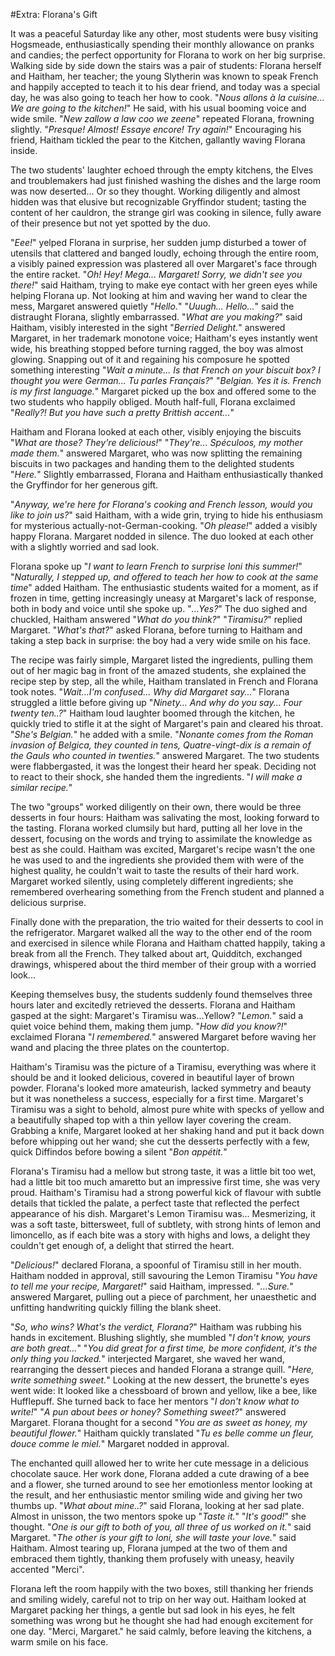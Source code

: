 #Extra: Florana's Gift

It was a peaceful Saturday like any other, most students were busy visiting Hogsmeade, enthusiastically spending their monthly allowance on pranks and candies; the perfect opportunity for Florana to work on her big surprise.
Walking side by side down the stairs was a pair of students: Florana herself and Haitham, her teacher; the young Slytherin was known to speak French and happily accepted to teach it to his dear friend, and today was a special day, he was also going to teach her how to cook.
"*Nous allons à la cuisine... We are going to the kitchen!*" He said, with his usual booming voice and wide smile.
"*New zallow a law coo we zeene*" repeated Florana, frowning slightly.
"*Presque! Almost! Essaye encore! Try again!*" Encouraging his friend, Haitham tickled the pear to the Kitchen, gallantly waving Florana inside.

The two students' laughter echoed through the empty kitchens, the Elves and troublemakers had just finished washing the dishes and the large room was now deserted... Or so they thought. Working diligently and almost hidden was that elusive but recognizable Gryffindor student; tasting the content of her cauldron, the strange girl was cooking in silence, fully aware of their presence but not yet spotted by the duo.

"*Eee!*" yelped Florana in surprise, her sudden jump disturbed a tower of utensils that clattered and banged loudly, echoing through the entire room, a visibly pained expression was plastered all over Margaret's face through the entire racket.
"*Oh! Hey! Mega... Margaret! Sorry, we didn't see you there!*" said Haitham, trying to make eye contact with her green eyes while helping Florana up.
Not looking at him and waving her wand to clear the mess, Margaret answered quietly "*Hello.*"
"*Uuugh... Hello...*" said the distraught Florana, slightly embarrassed.
"*What are you making?*" said Haitham, visibly interested in the sight "*Berried Delight.*" answered Margaret, in her trademark monotone voice; Haitham's eyes instantly went wide, his breathing stopped before turning ragged, the boy was almost glowing.
Snapping out of it and regaining his composure he spotted something interesting "*Wait a minute... Is that French on your biscuit box? I thought you were German... Tu parles Français?*"
"*Belgian. Yes it is. French is my first language.*" Margaret picked up the box and offered some to the two students who happily obliged.
Mouth half-full, Florana exclaimed "*Really?! But you have such a pretty Brittish accent...*"

Haitham and Florana looked at each other, visibly enjoying the biscuits "*What are those? They're delicious!*"
"*They're... Spéculoos, my mother made them.*" answered Margaret, who was now splitting the remaining biscuits in two packages and handing them to the delighted students "*Here.*"
Slightly embarrassed, Florana and Haitham enthusiastically thanked the Gryffindor for her generous gift.

"*Anyway, we're here for Florana's cooking and French lesson, would you like to join us?*" said Haitham, with a wide grin, trying to hide his enthusiasm for mysterious actually-not-German-cooking. "*Oh please!*" added a visibly happy Florana.
Margaret nodded in silence. 
The duo looked at each other with a slightly worried and sad look.

Florana spoke up "*I want to learn French to surprise Ioni this summer!*" "*Naturally, I stepped up, and offered to teach her how to cook at the same time*" added Haitham.
The enthusiastic students waited for a moment, as if frozen in time, getting increasingly uneasy at Margaret's lack of response, both in body and voice until she spoke up. "*...Yes?*" 
The duo sighed and chuckled, Haitham answered "*What do you think?*"
"*Tiramisu?*" replied Margaret.
"*What's that?*" asked Florana, before turning to Haitham and taking a step back in surprise: the boy had a very wide smile on his face.

The recipe was fairly simple, Margaret listed the ingredients, pulling them out of her magic bag in front of the amazed students, she explained the recipe step by step, all the while, Haitham translated in French and Florana took notes.
"*Wait...I'm confused... Why did Margaret say...*" Florana struggled a little before giving up "*Ninety... And why do you say... Four twenty ten..?*"
Haitham loud laughter boomed through the kitchen, he quickly tried to stifle it at the sight of Margaret's pain and cleared his throat. "*She's Belgian.*" he added with a smile.
"*Nonante comes from the Roman invasion of Belgica, they counted in tens, Quatre-vingt-dix is a remain of the Gauls who counted in twenties.*" answered Margaret. The two students were flabbergasted, it was the longest their heard her speak.
Deciding not to react to their shock, she handed them the ingredients. "*I will make a similar recipe.*"

The two "groups" worked diligently on their own, there would be three desserts in four hours: Haitham was salivating the most, looking forward to the tasting.
Florana worked clumsily but hard, putting all her love in the dessert, focusing on the words and trying to assimilate the knowledge as best as she could.
Haitham was excited, Margaret's recipe wasn't the one he was used to and the ingredients she provided them with were of the highest quality, he couldn't wait to taste the results of their hard work.
Margaret worked silently, using completely different ingredients; she remembered overhearing something from the French student and planned a delicious surprise.

Finally done with the preparation, the trio waited for their desserts to cool in the refrigerator. 
Margaret walked all the way to the other end of the room and exercised in silence while Florana and Haitham chatted happily, taking a break from all the French. They talked about art, Quidditch, exchanged drawings, whispered about the third member of their group with a worried look...

Keeping themselves busy, the students suddenly found themselves three hours later and excitedly retrieved the desserts. Florana and Haitham gasped at the sight: Margaret's Tiramisu was...Yellow? "*Lemon.*" said a quiet voice behind them, making them jump.
"*How did you know?!*" exclaimed Florana "*I remembered.*" answered Margaret before waving her wand and placing the three plates on the countertop.

Haitham's Tiramisu was the picture of a Tiramisu, everything was where it should be and it looked delicious, covered in beautiful layer of brown powder. Florana's looked more amateurish, lacked symmetry and beauty but it was nonetheless a success, especially for a first time.
Margaret's Tiramisu was a sight to behold, almost pure white with specks of yellow and a beautifully shaped top with a thin yellow layer covering the cream.
Grabbing a knife, Margaret looked at her shaking hand and put it back down before whipping out her wand; she cut the desserts perfectly with a few, quick Diffindos before bowing a silent "*Bon appétit.*"

Florana's Tiramisu had a mellow but strong taste, it was a little bit too wet, had a little bit too much amaretto but an impressive first time, she was very proud. 
Haitham's Tiramisu had a strong powerful kick of flavour with subtle details that tickled the palate, a perfect taste that reflected the perfect appearance of his dish. 
Margaret's Lemon Tiramisu was... Mesmerizing, it was a soft taste, bittersweet, full of subtlety, with strong hints of lemon and limoncello, as if each bite was a story with highs and lows, a delight they couldn't get enough of, a delight that stirred the heart.

"*Delicious!*" declared Florana, a spoonful  of Tiramisu still in her mouth. Haitham nodded in approval, still savouring the Lemon Tiramisu "*You have to tell me your recipe, Margaret!*" said Haitham, impressed.
"*...Sure.*" answered Margaret, pulling out a piece of parchment, her unaesthetic and unfitting handwriting quickly filling the blank sheet.

"*So, who wins? What's the verdict, Florana?*" Haitham was rubbing his hands in excitement.
Blushing slightly, she mumbled "*I don't know, yours are both great...*"
"*You did great for a first time, be more confident, it's the only thing you lacked.*" interjected Margaret, she waved her wand, rearranging the dessert pieces and handed Florana a strange quill. "*Here, write something sweet.*"
Looking at the new dessert, the brunette's eyes went wide: It looked like a chessboard of brown and yellow, like a bee, like Hufflepuff.
She turned back to face her mentors "*I don't know what to write!*"
"*A pun about bees or honey? Something sweet?*" answered Margaret. Florana thought for a second "*You are as sweet as honey, my beautiful flower.*"
Haitham quickly translated "*Tu es belle comme un fleur, douce comme le miel.*" Margaret nodded in approval.

The enchanted quill allowed her to write her cute message in a delicious chocolate sauce. Her work done, Florana added a cute drawing of a bee and a flower, she turned around to see her emotionless mentor looking at the result, and her enthusiastic mentor smiling wide and giving her two thumbs up.
"*What about mine..?*" said Florana, looking at her sad plate.
Almost in unisson, the two mentors spoke up "*Taste it.*"
"*It's good!*" she thought.
"*One is our gift to both of you, all three of us worked on it.*" said Margaret.
"*The other is your gift to Ioni, she will taste your love.*" said Haitham.
Almost tearing up, Florana jumped at the two of them and embraced them tightly, thanking them profusely with uneasy, heavily accented "Merci".

Florana left the room happily with the two boxes, still thanking her friends and smiling widely, careful not to trip on her way out.
Haitham looked at Margaret packing her things, a gentle but sad look in his eyes, he felt something was wrong but he thought she had had enough excitement for one day. "Merci, Margaret." he said calmly, before leaving the kitchens, a warm smile on his face.